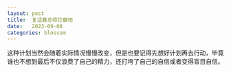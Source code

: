 ```yaml
---
layout: post
title:  复活赛总得打赢吧
date:   2023-09-08
categories: blossom
---
```


这种计划当然会随着实际情况慢慢改变，但是也要记得先想好计划再去行动，毕竟谁也不想到最后不仅浪费了自己的精力，还打垮了自己的自信或者变得盲目自信。